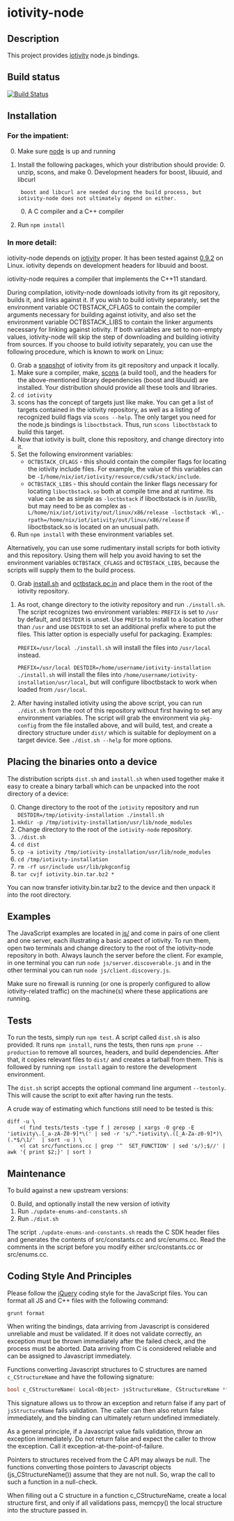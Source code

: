# iotivity-node

## Description
This project provides [iotivity][] node.js bindings.

## Build status
<a href="https://travis-ci.org/otcshare/iotivity-node">
	<img alt="Build Status" src="https://travis-ci.org/otcshare/iotivity-node.svg?branch=master"></img>
</a>

## Installation

### For the impatient:
0. Make sure [node][] is up and running
0. Install the following packages, which your distribution should provide:
    0. unzip, scons, and make
    0. Development headers for boost, libuuid, and libcurl

        boost and libcurl are needed during the build process, but iotivity-node does not ultimately depend on either.
    0. A C compiler and a C++ compiler
0. Run ```npm install```

### In more detail:
iotivity-node depends on [iotivity][] proper. It has been tested against [0.9.2][] on Linux. iotivity depends on development headers for libuuid and boost.

iotivity-node requires a compiler that implements the C++11 standard.

During compilation, iotivity-node downloads iotivity from its git repository, builds it, and links against it. If you wish to build iotivity separately, set the environment variable OCTBSTACK_CFLAGS to contain the compiler arguments necessary for building against iotivity, and also set the environment variable OCTBSTACK_LIBS to contain the linker arguments necessary for linking against iotivity. If both variables are set to non-empty values, iotivity-node will skip the step of downloading and building iotivity from sources. If you choose to build iotivity separately, you can use the following procedure, which is known to work on Linux:

0. Grab a [snapshot][] of iotivity from its git repository and unpack it locally.
0. Make sure a compiler, make, [scons][] (a build tool), and the headers for the above-mentioned library dependencies (boost and libuuid) are installed. Your distribution should provide all these tools and libraries.
0. ```cd iotivity```
0. scons has the concept of targets just like make. You can get a list of targets contained in the iotivity repository, as well as a listing of recognized build flags via ```scons --help```. The only target you need for the node.js bindings is ```liboctbstack```. Thus, run ```scons liboctbstack``` to build this target.
0. Now that iotivity is built, clone this repository, and change directory into it.
0. Set the following environment variables:
	* ```OCTBSTACK_CFLAGS``` - this should contain the compiler flags for locating the iotivity include files. For example, the value of this variables can be ```-I/home/nix/iot/iotivity/resource/csdk/stack/include```.
	* ```OCTBSTACK_LIBS``` - this should contain the linker flags necessary for locating ```liboctbstack.so``` both at compile time and at runtime. Its value can be as simple as ```-loctbstack``` if liboctbstack is in /usr/lib, but may need to be as complex as ```-L/home/nix/iot/iotivity/out/linux/x86/release -loctbstack -Wl,-rpath=/home/nix/iot/iotivity/out/linux/x86/release``` if liboctbstack.so is located on an unusual path.
0. Run ```npm install``` with these environment variables set.

Alternatively, you can use some rudimentary install scripts for both iotivity and this repository. Using them will help you avoid having to set the environment variables ```OCTBSTACK_CFLAGS``` and ```OCTBSTACK_LIBS```, because the scripts will supply them to the build process.

0. Grab [install.sh][] and [octbstack.pc.in][] and place them in the root of the iotivity repository.
0. As root, change directory to the iotivity repository and run ```./install.sh```. The script recognizes two environment variables: ```PREFIX``` is set to ```/usr``` by default, and ```DESTDIR``` is unset. Use ```PREFIX``` to install to a location other than ```/usr``` and use ```DESTDIR``` to set an additional prefix where to put the files. This latter option is especially useful for packaging. Examples:

    ```PREFIX=/usr/local ./install.sh``` will install the files into ```/usr/local``` instead.

    ```PREFIX=/usr/local DESTDIR=/home/username/iotivity-installation ./install.sh``` will install the files into ```/home/username/iotivity-installation/usr/local```, but will configure liboctbstack to work when loaded from ```/usr/local```.
0. After having installed iotivity using the above script, you can run ```./dist.sh``` from the root of this repository without first having to set any environment variables. The script will grab the environment via ```pkg-config``` from the file installed above, and will build, test, and create a directory structure under ```dist/``` which is suitable for deployment on a target device. See ```./dist.sh --help``` for more options.

## Placing the binaries onto a device
The distribution scripts ```dist.sh``` and ```install.sh``` when used together make it easy to create a binary tarball which can be unpacked into the root directory of a device:

0. Change directory to the root of the ```iotivity``` repository and run ```DESTDIR=/tmp/iotivity-installation ./install.sh```
0. ```mkdir -p /tmp/iotivity-installation/usr/lib/node_modules```
0. Change directory to the root of the ```iotivity-node``` repository.
0. ```./dist.sh```
0. ```cd dist```
0. ```cp -a iotivity /tmp/iotivity-installation/usr/lib/node_modules```
0. ```cd /tmp/iotivity-installation```
0. ```rm -rf usr/include usr/lib/pkgconfig```
0. ```tar cvjf iotivity.bin.tar.bz2 *```

You can now transfer iotivity.bin.tar.bz2 to the device and then unpack it into the root directory.

## Examples

The JavaScript examples are located in [js/](./js/) and come in pairs of one client and one server, each illustrating a basic aspect of iotivity. To run them, open two terminals and change directory to the root of the iotivity-node repository in both. Always launch the server before the client. For example, in one terminal you can run ```node js/server.discoverable.js``` and in the other terminal you can run ```node js/client.discovery.js```.

Make sure no firewall is running (or one is properly configured to allow iotivity-related traffic) on the machine(s) where these applications are running.

## Tests

To run the tests, simply run ```npm test```. A script called ```dist.sh``` is also provided. It runs ```npm install```, runs the tests, then runs ```npm prune --production``` to remove all sources, headers, and build dependencies. After that, it copies relevant files to ```dist/``` and creates a tarball from them. This is followed by running ```npm install``` again to restore the development environment.

The ```dist.sh``` script accepts the optional command line argument ```--testonly```. This will cause the script to exit after having run the tests.

A crude way of estimating which functions still need to be tested is this:

```
diff -u \
	<( find tests/tests -type f | zerosep | xargs -0 grep -E 'iotivity\.[_a-zA-Z0-9]*\(' | sed -r 's/^.*iotivity\.([_A-Za-z0-9]*)\(.*$/\1/'  | sort -u ) \
	<( cat src/functions.cc | grep '^  SET_FUNCTION' | sed 's/);$//' | awk '{ print $2;}' | sort )
```

## Maintenance

To build against a new upstream versions:

0. Build, and optionally install the new version of iotivity
0. Run ```./update-enums-and-constants.sh```
0. Run ```./dist.sh```

The script ```./update-enums-and-constants.sh``` reads the C SDK header files and generates the contents of src/constants.cc and src/enums.cc. Read the comments in the script before you modify either src/constants.cc or src/enums.cc.

## Coding Style And Principles
Please follow the [jQuery][] coding style for the JavaScript files. You can format all JS and C++ files with the following command:
```
grunt format
```

When writing the bindings, data arriving from Javascript is considered unreliable and must be validated. If it does not validate correctly, an exception must be thrown immediately after the failed check, and the process must be aborted. Data arriving from C is considered reliable and can be assigned to Javascript immediately.

Functions converting Javascript structures to C structures are named ```c_CStructureName``` and have the following signature:

```C++
bool c_CStructureName( Local<Object> jsStructureName, CStructureName **p_putStructurePointerHere );
```

This signature allows us to throw an exception and return false if any part of ```jsStructureName``` fails validation. The caller can then also return false immediately, and the binding can ultimately return undefined immediately.

As a general principle, if a Javascript value fails validation, throw an exception immediately. Do not return false and expect the caller to throw the exception. Call it exception-at-the-point-of-failure.

Pointers to structures received from the C API may always be null. The functions converting those pointers to Javascript objects (js_CStructureName()) assume that they are not null. So, wrap the call to such a function in a null-check.

When filling out a C structure in a function c_CStructureName, create a local structure first, and only if all validations pass, memcpy() the local structure into the structure passed in.

[iotivity]: http://iotivity.org/
[node]: https://nodejs.org/
[0.9.2]: https://gerrit.iotivity.org/gerrit/gitweb?p=iotivity.git;a=tree;hb=0.9.2
[snapshot]: https://gerrit.iotivity.org/gerrit/gitweb?p=iotivity.git;a=snapshot;h=0.9.2;sf=tgz
[scons]: http://www.scons.org/
[install.sh]: https://raw.githubusercontent.com/otcshare/iotivity-node/master/install.sh
[octbstack.pc.in]: https://raw.githubusercontent.com/otcshare/iotivity-node/master/octbstack.pc.in
[jQuery]: http://contribute.jquery.org/style-guide/js/
